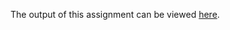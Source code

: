 The output of this assignment can be viewed [here](https://herohunter001.github.io/Coursera/Assignments/Module-2/index.html).
